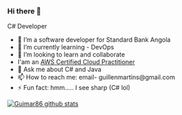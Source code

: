 ### Hi there 👋

<!--
**guimar86/guimar86** is a ✨ _special_ ✨ repository because its `README.md` (this file) appears on your GitHub profile.

Here are some ideas to get you started:
-->
<p>C# Developer</p>
<ul>
  <li>🔭 I’m a software developer for Standard Bank Angola</li>
  <li>🌱 I’m currently learning - DevOps</li>
  <li>👯 I’m looking to learn and collaborate</li>
  <li>I'am an <a href ="https://www.credly.com/badges/3a8f499e-c0ca-429c-bced-7d36235e0150"> AWS Certified Cloud Practitioner </a></li>
  <li>💬 Ask me about C# and Java</li>
  <li>📫 How to reach me: email- guillenmartins@gmail.com</li>
  <li>⚡ Fun fact: hmm..... I see sharp (C# lol)</li>  
</ul>

[![Guimar86 github stats](https://github-readme-stats.vercel.app/api?username=guimar86&theme=tokyonight)](https://github.com/guimar86/github-readme-stats)

